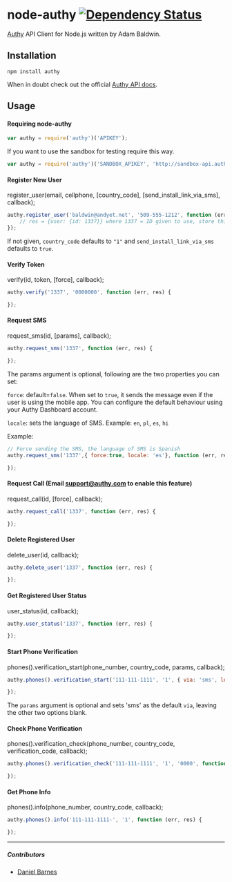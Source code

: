 # node-authy [![Dependency Status](https://david-dm.org/evilpacket/node-authy.png)](https://david-dm.org/evilpacket/node-authy)

[Authy](https://authy.com/) API Client for Node.js written by Adam Baldwin.

## Installation

```
npm install authy
```

When in doubt check out the official [Authy API docs](http://docs.authy.com/).

## Usage

#### Requiring node-authy

```javascript
var authy = require('authy')('APIKEY');
```

If you want to use the sandbox for testing require this way.

```javascript
var authy = require('authy')('SANDBOX_APIKEY', 'http://sandbox-api.authy.com');
```

#### Register New User

register_user(email, cellphone, [country_code], [send_install_link_via_sms], callback);


```javascript
authy.register_user('baldwin@andyet.net', '509-555-1212', function (err, res) {
    // res = {user: {id: 1337}} where 1337 = ID given to use, store this someplace
});
```

If not given, `country_code` defaults to `"1"` and `send_install_link_via_sms` defaults to `true`.

#### Verify Token

verify(id, token, [force], callback);

```javascript
authy.verify('1337', '0000000', function (err, res) {

});
```

#### Request SMS

request_sms(id, [params], callback);

```javascript
authy.request_sms('1337', function (err, res) {

});
```

The params argument is optional, following are the two properties you can set:

`force`: default=`false`. When set to `true`, it sends the message even if the user is using the mobile app. You can configure the default behaviour using your Authy Dashboard account.

`locale`: sets the language of SMS. Example: `en`, `pl`, `es`, `hi`

Example:

```javascript
// Force sending the SMS, the language of SMS is Spanish
authy.request_sms('1337',{ force:true, locale: 'es'}, function (err, res) {

});
```

#### Request Call (Email support@authy.com to enable this feature)

request_call(id, [force], callback);

```javascript
authy.request_call('1337', function (err, res) {

});
```

#### Delete Registered User

delete_user(id, callback);

```javascript
authy.delete_user('1337', function (err, res) {

});
```

#### Get Registered User Status

user_status(id, callback);

```javascript
authy.user_status('1337', function (err, res) {

});
```

#### Start Phone Verification

phones().verification_start(phone_number, country_code, params, callback);

```javascript
authy.phones().verification_start('111-111-1111', '1', { via: 'sms', locale: 'pl', custom_message: 'My message' }, function(err, res) {

});
```

The `params` argument is optional and sets 'sms' as the default `via`, leaving the other two options blank.


#### Check Phone Verification

phones().verification_check(phone_number, country_code, verification_code, callback);

```javascript
authy.phones().verification_check('111-111-1111', '1', '0000', function (err, res) {

});
```

#### Get Phone Info

phones().info(phone_number, country_code, callback);

```javascript
authy.phones().info('111-111-1111-', '1', function (err, res) {

});
```

***

##### Contributors

- [Daniel Barnes](https://github.com/DanielBarnes)
